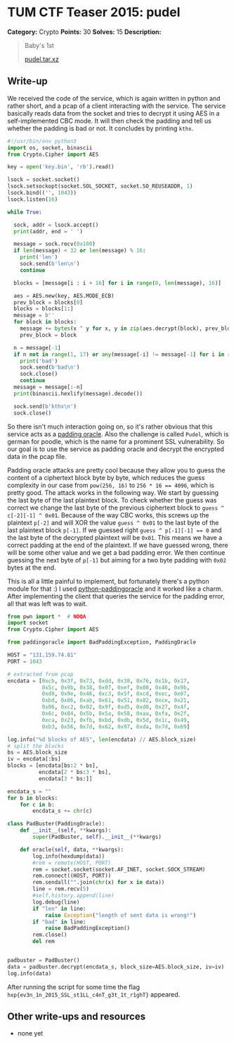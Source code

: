 # TUM CTF Teaser 2015: pudel

**Category:** Crypto
**Points:** 30
**Solves:** 15
**Description:**

> Baby's 1st
> 
> [pudel.tar.xz](pudel.tar.xz)


## Write-up

We received the code of the service, which is again written in python
and rather short, and a pcap of a client interacting with the service.
The service basically reads data from the socket and tries to decrypt
it using AES in a self-implemented CBC mode. It will then check the
padding and tell us whether the padding is bad or not. It concludes
by printing `kthx`.

```python
#!/usr/bin/env python3
import os, socket, binascii
from Crypto.Cipher import AES

key = open('key.bin', 'rb').read()

lsock = socket.socket()
lsock.setsockopt(socket.SOL_SOCKET, socket.SO_REUSEADDR, 1)
lsock.bind(('', 1043))
lsock.listen(16)

while True:

  sock, addr = lsock.accept()
  print(addr, end = ' ')

  message = sock.recv(0x100)
  if len(message) < 32 or len(message) % 16:
    print('len')
    sock.send(b'len\n')
    continue

  blocks = [message[i : i + 16] for i in range(0, len(message), 16)]

  aes = AES.new(key, AES.MODE_ECB)
  prev_block = blocks[0]
  blocks = blocks[1:]
  message = b''
  for block in blocks:
    message += bytes(x ^ y for x, y in zip(aes.decrypt(block), prev_block))
    prev_block = block

  n = message[-1]
  if n not in range(1, 17) or any(message[-i] != message[-1] for i in range(1, n + 1)):
    print('bad')
    sock.send(b'bad\n')
    sock.close()
    continue
  message = message[:-n]
  print(binascii.hexlify(message).decode())

  sock.send(b'kthx\n')
  sock.close()
```

So there isn't much interaction going on, so it's rather obvious that
this service acts as a 
[padding oracle](https://en.wikipedia.org/wiki/Padding_oracle_attack).
Also the challenge is called `Pudel`, which is german for poodle, which is the 
name for a prominent SSL vulnerability. So our goal is to use the service
as padding oracle and decrypt the encrypted data in the pcap file.

Padding oracle attacks are pretty cool because they allow you to guess
the content of a ciphertext block byte by byte, which reduces the guess
complexity in our case from `pow(256, 16)` to `256 * 16 == 4096`, which is 
pretty good. The attack works in the following way. We start by guessing
the last byte of the last plaintext block. To check whether the guess was 
correct we change the last byte of the previous ciphertext block to 
`guess ^ c[-2][-1] ^ 0x01`. Because of the way CBC works, this screws up the 
plaintext `p[-2]` and will XOR the value `guess ^ 0x01` to the last byte of 
the last plaintext block `p[-1]`. If we guessed right `guess ^ p[-1][-1] == 0` 
and the last byte of the decrypted plaintext will be `0x01`. This means we 
have a correct padding at the end of the plaintext. If we have guessed
wrong, there will be some other value and we get a bad padding error. We 
then continue guessing the next byte of `p[-1]` but aiming for a two byte 
padding with `0x02` bytes at the end.

This is all a little painful to implement, but fortunately there's a python 
module for that :) I used 
[python-paddingoracle](https://github.com/mwielgoszewski/python-paddingoracle)
and it worked like a charm. After implementing the client that queries
the service for the padding error, all that was left was to wait.

```python
from pwn import *  # NOQA
import socket
from Crypto.Cipher import AES

from paddingoracle import BadPaddingException, PaddingOracle

HOST = "131.159.74.81"
PORT = 1043

# extracted from pcap
encdata = [0xcb, 0x3f, 0x73, 0xdd, 0x38, 0x76, 0x1b, 0x17,
           0x5c, 0x9b, 0x38, 0x07, 0xef, 0x00, 0x46, 0x9b,
           0xd0, 0x9e, 0x46, 0xc3, 0x5f, 0xcd, 0xec, 0x07,
           0xbd, 0x06, 0xab, 0x61, 0x51, 0x82, 0xce, 0x21,
           0x06, 0xc2, 0x02, 0x9f, 0xd5, 0xd0, 0x27, 0x4f,
           0x6c, 0x84, 0x5b, 0x5a, 0x58, 0xaa, 0xfa, 0x2f,
           0xca, 0x23, 0xfb, 0xbd, 0xdb, 0x5d, 0x1c, 0x49,
           0xb3, 0x56, 0x7d, 0x62, 0x97, 0xda, 0x7d, 0x69]

log.info("%d blocks of AES", len(encdata) // AES.block_size)
# split the blocks
bs = AES.block_size
iv = encdata[:bs]
blocks = [encdata[bs:2 * bs],
          encdata[2 * bs:3 * bs],
          encdata[3 * bs:]]

encdata_s = ""
for b in blocks:
    for c in b:
        encdata_s += chr(c)

class PadBuster(PaddingOracle):
    def __init__(self, **kwargs):
        super(PadBuster, self).__init__(**kwargs)

    def oracle(self, data, **kwargs):
        log.info(hexdump(data))
        #rem = remote(HOST, PORT)
        rem = socket.socket(socket.AF_INET, socket.SOCK_STREAM)
        rem.connect((HOST, PORT))
        rem.sendall("".join(chr(x) for x in data))
        line = rem.recv(5)
        #self.history.append(line)
        log.debug(line)
        if "len" in line:
            raise Exception("length of sent data is wrong!")
        if "bad" in line:
            raise BadPaddingException()
        rem.close()
        del rem


padbuster = PadBuster()
data = padbuster.decrypt(encdata_s, block_size=AES.block_size, iv=iv)
log.info(data)
```

After running the script for some time the flag 
`hxp{ev3n_1n_2015_SSL_st1LL_c4nT_g3t_1t_r1ghT}` appeared.

## Other write-ups and resources

* none yet
